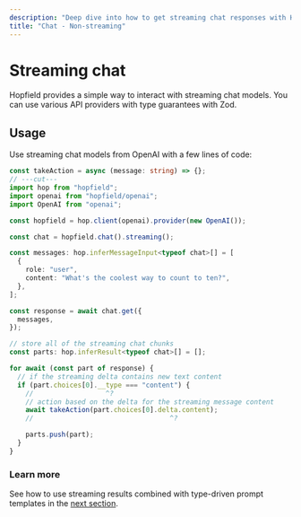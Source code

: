 ```yaml
---
description: "Deep dive into how to get streaming chat responses with Hopfield."
title: "Chat - Non-streaming"
---
```


# Streaming chat

Hopfield provides a simple way to interact with streaming chat models. You can use various
API providers with type guarantees with Zod.

## Usage

Use streaming chat models from OpenAI with a few lines of code:

```ts twoslash
const takeAction = async (message: string) => {};
// ---cut---
import hop from "hopfield";
import openai from "hopfield/openai";
import OpenAI from "openai";

const hopfield = hop.client(openai).provider(new OpenAI());

const chat = hopfield.chat().streaming();

const messages: hop.inferMessageInput<typeof chat>[] = [
  {
    role: "user",
    content: "What's the coolest way to count to ten?",
  },
];

const response = await chat.get({
  messages,
});

// store all of the streaming chat chunks
const parts: hop.inferResult<typeof chat>[] = [];

for await (const part of response) {
  // if the streaming delta contains new text content
  if (part.choices[0].__type === "content") {
    //                  ^?
    // action based on the delta for the streaming message content
    await takeAction(part.choices[0].delta.content);
    //                                  ^?

    parts.push(part);
  }
}
```

### Learn more

See how to use streaming results combined with type-driven prompt templates in the
[next section](/chat/templates).
